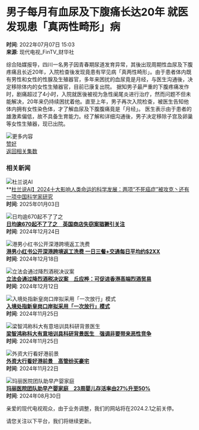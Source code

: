 # 男子每月有血尿及下腹痛长达20年 就医发现患「真两性畸形」病

**时间**: 2022年07月07日 15:03  
**来源**: 现代电视\_FinTV\_财华社

综合陆媒报导，四川一名男子因青春期尿道发育异常，其後出现周期性血尿及下腹疼痛且长近20年，入院检查後发现竟患有罕见病「真两性畸形」。由于患者体内既有男性和女性的性腺及生殖器官，多年来困扰的血尿竟是月经，与医生沟通後，决定移除体内的女性生殖器官，目前已康复出院。 据知男子最严重的下腹疼痛发作时，剧痛超过了4小时，入院就医後被视为急性阑尾炎进行治疗，然而问题不但未能解决，20年来仍持续困扰着他。直至上年，男子再次入院检查，被医生告知他体内拥有女性染色体，才了解血尿及下腹腹痛竟是「月经」。 医生表示由于患者的雄激素偏低，故不具备生育能力。经了解和详细沟通後，男子决定移除子宫及卵巢等女性生殖器，现已出院。

![更多内容](https://www.fintv.hk/static/images/logo_white.png)  
[赞好](javascript:void(0); "赞")  
[返回相关集数](https://www.fintv.hk/Zhcn/programme/landing/4261)  

### 相关新闻

![杜兰说AI](https://fs.fintv.hk/videoimage/org/202501/359866.jpg)  
**[杜兰说AI】2024十大影响人类命运的科学发展：两项“不死癌症”被攻克丶还有一项中国科学家研究](https://www.fintv.hk/Zhcn/video/watch/359866)  
**时间**: 2025年01月03日  

![日均逾670起不了了之](https://fs.fintv.hk/videoimage/org/202412/359804.jpg)  
**[日均逾670起不了了之　英国商店失窃案猖獗引关注](https://www.fintv.hk/Zhcn/video/watch/359804)**  
**时间**: 2024年12月24日  

![港男小红书公开深港跨境返工洗费](https://fs.fintv.hk/videoimage/org/202412/359766.jpg)  
**[港男小红书公开深港跨境返工洗费 一日三餐+交通每日平均约$2XX](https://www.fintv.hk/Zhcn/video/watch/359766)**  
**时间**: 2024年12月18日  

![立法会通过降烈酒税决议案](https://fs.fintv.hk/videoimage/org/202412/359733.jpg)  
**[立法会通过降烈酒税决议案　丘应桦：可促进香港高端烈酒贸易](https://www.fintv.hk/Zhcn/video/watch/359733)**  
**时间**: 2024年12月12日  

![入境处指新皇岗口岸拟采用「一次放行」模式](https://fs.fintv.hk/videoimage/org/202411/359633.jpg)  
**[入境处指新皇岗口岸拟采用「一次放行」模式](https://www.fintv.hk/Zhcn/video/watch/359633)**  
**时间**: 2024年11月25日  

![梁智鸿称科大有意培训具科研背景医生](https://fs.fintv.hk/videoimage/org/202411/359631.jpg)  
**[梁智鸿称科大有意培训具科研背景医生　强调非要带来恶性竞争](https://www.fintv.hk/Zhcn/video/watch/359631)**  
**时间**: 2024年11月25日  

![外资大行看好港前景](https://fs.fintv.hk/videoimage/org/202411/359625.jpg)  
**[外资大行看好港前景　高管纷买豪宅](https://www.fintv.hk/Zhcn/video/watch/359625)**  
**时间**: 2024年11月22日  

![玛丽医院团队助早产婴家庭](https://fs.fintv.hk/videoimage/org/202408/359253.jpg)  
**[玛丽医院团队助早产婴家庭　23周婴儿存活率由27%升至50%](https://www.fintv.hk/Zhcn/video/watch/359253)**  
**时间**: 2024年08月30日  

亲爱的现代电视观众，由于业务调整，我们的网站将在2024.2.1之前关停。

请您关注以下平台，我们将继续更新。